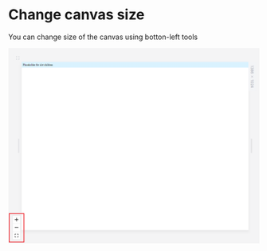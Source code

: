 # Change canvas size

You can change size of the canvas using botton-left tools

![](<../../.gitbook/assets/image (8).png>)
